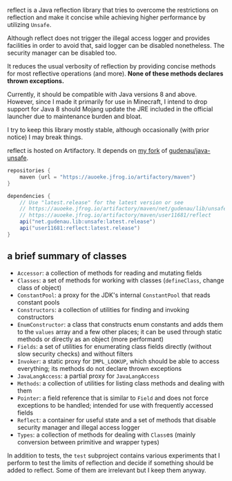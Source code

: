reflect is a Java reflection library that tries to overcome the restrictions on reflection
and make it concise while achieving higher performance by utilizing `Unsafe`.

Although reflect does not trigger the illegal access logger and provides facilities
in order to avoid that, said logger can be disabled nonetheless.
The security manager can be disabled too.

It reduces the usual verbosity of reflection by providing concise methods for most reflective operations (and more).
**None of these methods declares thrown exceptions.**

Currently, it should be compatible with Java versions 8 and above.
However, since I made it primarily for use in Minecraft,
I intend to drop support for Java 8 should Mojang update the JRE included
in the official launcher due to maintenance burden and bloat.

I try to keep this library mostly stable, although occasionally (with prior notice) I may break things.

reflect is hosted on Artifactory. It depends on [my fork](https://github.com/user11681/unsafe) of [gudenau/java-unsafe](https://github.com/gudenau/java-unsafe).
```groovy
repositories {
    maven {url = "https://auoeke.jfrog.io/artifactory/maven"}
}

dependencies {
    // Use "latest.release" for the latest version or see
    // https://auoeke.jfrog.io/artifactory/maven/net/gudenau/lib/unsafe and
    // https://auoeke.jfrog.io/artifactory/maven/user11681/reflect
    api("net.gudenau.lib:unsafe:latest.release")
    api("user11681:reflect:latest.release")
}
```

## a brief summary of classes
- `Accessor`: a collection of methods for reading and mutating fields
- `Classes`: a set of methods for working with classes (`defineClass`, change class of object)
- `ConstantPool`: a proxy for the JDK's internal `ConstantPool` that reads constant pools
- `Constructors`: a collection of utilities for finding and invoking constructors
- `EnumConstructor`: a class that constructs enum constants and adds them to the `values` array and a few other places;
  it can be used through static methods or directly as an object (more performant)
- `Fields`: a set of utilities for enumerating class fields directly (without slow security checks)
  and without filters
- `Invoker`: a static proxy for `IMPL_LOOKUP`, which should be able to access everything;
  its methods do not declare thrown exceptions
- `JavaLangAccess`: a partial proxy for `JavaLangAccess`
- `Methods`: a collection of utilities for listing class methods and dealing with them
- `Pointer`: a field reference that is similar to `Field` and does not force exceptions to be handled;
  intended for use with frequently accessed fields
- `Reflect`: a container for useful state
  and a set of methods that disable security manager and illegal access logger
- `Types`: a collection of methods for dealing with `Class`es
  (mainly conversion between primitive and wrapper types)

In addition to tests, the `test` subproject contains various experiments that I perform
to test the limits of reflection and decide if something should be added to reflect.
Some of them are irrelevant but I keep them anyway.
